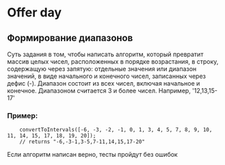 # Offer day
## Формирование диапазонов

Суть задания в том, чтобы написать алгоритм, который превратит массив целых чисел, расположенных в порядке возрастания, в строку, содержащую через запятую:
отдельные значения или диапазон значений, в виде начального и конечного чисел, записанных через дефис (-). 
Диапазон состоит из всех чисел, включая начальное и конечное. Диапазоном считается 3 и более чисел. Например, '12,13,15-17'

### Пример:
        convertToIntervals([-6, -3, -2, -1, 0, 1, 3, 4, 5, 7, 8, 9, 10, 11, 14, 15, 17, 18, 19, 20]);
        // returns "-6,-3-1,3-5,7-11,14,15,17-20"

Если алгоритм написан верно, тесты пройдут без ошибок      
